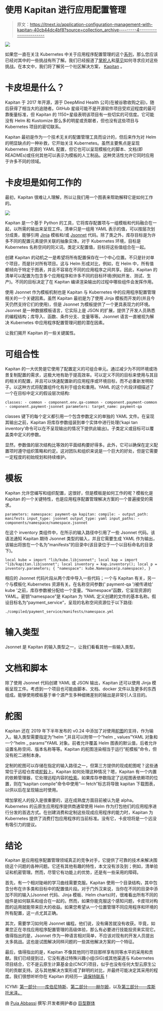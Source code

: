# 使用 Kapitan 进行应用配置管理

> 原文：<https://itnext.io/application-configuration-management-with-kapitan-40cb44dc4bf8?source=collection_archive---------4----------------------->

[![](img/986b9a0f3e28aef27e3b16af4609089a.png)](http://www.giantswarm.io)

如果您一直在关注 Kubernetes 中关于应用程序配置管理的这个[系列](https://blog.giantswarm.io/application-configuration-management-in-kubernetes/)，那么您应该已经对其中的一些挑战有所了解。我们已经报道了[掌舵人](https://www.giantswarm.io/blog/application-configuration-management-helm)和[草见](https://www.giantswarm.io/blog/application-configuration-management-with-kustomize)如何寻求应对这些挑战。在本文中，我们将了解另一个社区解决方案， [Kapitan](https://kapitan.dev/) 。

# 卡皮坦是什么？

Kapitan 于 2017 年开源，源于 DeepMind Health 公司(在被谷歌收购之前)，随后获得了相当大的追随者。GitHub 星级可能不是开源软件项目受欢迎程度的最可靠衡量标准，但 Kapitan 的 1150+星级表明该项目有一些切实的可信度。它可能没有 Helm 和 Kustomize 那么多的明星或贡献者，但也没有这些项目与 Kubernetes 项目的密切联系。

Kapitan 最初是作为一个技术无关的配置管理工具而设计的，但后来作为对 Helm 的明显缺点的一种补救，它开始关注 Kubernetes。虽然主要焦点是呈现 Kubernetes 资源的 YAML 配置，但它也可以呈现模板化的脚本、文档(即 READMEs)或任何其他可以表示为模板的人工制品。这种灵活性允许它同时应用于许多不同的领域。

# 卡皮坦是如何工作的

最初，Kapitan 很难让人理解，所以让我们用一个图表来帮助解释它是如何工作的。

![](img/0199f407781c484fa85d841a116443ce.png)

Kapitan 是一个基于 Python 的工具，它将库存配置项与一组模板和代码融合在一起，以所需的输出来呈现工件。清单只是一组用 YAML 表示的值，可以按层次划分成类，能够引用 [Jinja](https://palletsprojects.com/p/jinja/) 模板和/或 [Jsonnet](https://jsonnet.org/) 代码。除了类之外，库存目标是为许多不同的配置元素提供关联的抽象实体。对于 Kubernetes 环境，目标是 Kubernetes 名称空间的同义词。类定义配置值，目标将这些值组合在一起。

创建 Kapitan 的动机之一是希望将所有配置保存在一个中心位置。不只是针对单个项目，而是针对所有项目。这与 Helm 形成对比，例如，在 Helm 中，所有值都倾向于特定于图表，并且不容易在不同的应用程序之间共享。因此，Kapitan 的清单可以配置为包含多个应用程序和许多不同的目标环境(例如开发、测试、生产)。不同的目标决定了在 Kapitan 编译渲染输出的过程中哪些组件会发挥作用。

使用 Jsonnet 作为模板机制也是 Kapitan 与 Kubernetes 中的应用程序配置管理相关的一个关键因素。虽然 Kapitan 最初是为了使用 Jinja 模板而开发的(并且今天仍然支持它们的使用)，但是 Jsonnet 为模板提供了一个更具表现力的环境。Jsonnet 是一种数据模板语言，它实际上是 JSON 的扩展，提供了开发人员熟悉的编程结构；库导入、函数、条件分支、变量等等。Jsonnet 语言一直被视为解决 Kubernetes 中应用程序配置管理问题的潜在因素。

让我们揭开 Kapitan 的一些关键属性。

# 可组合性

Kapitan 的一大优势是它使用了配置定义的可组合单元。通过减少为不同环境或场景复制配置的需求，这极大地有助于提高效率。可以定义不同的目标来使用与其目的相关的配置，并且可以快速配置新的应用程序或环境目标，而不必重新发明轮子。以这种方式将配置组件化有利于组合和重用。YAML 的这个片段详细描述了一个在目标中定义的假设层次结构:

```
classes: - common - component.env.qa-common - component.payment-common - component.payment-jsonnet parameters: target_name: payment-qa
```

classes 键下的每个定义都引用一个包含参数定义的单独的 YAML 文件。在呈现其输出之前，Kapitan 将库存参数组装到单个实体中进行处理(‘kapi tan inventory’命令可以在不呈现输出的情况下提供此输出)。子类定义或目标可以覆盖类中定义的参数。

显然，参数值的层次结构比等效的平面结构要好得多。此外，它可以确保在定义配置项时遵守组织策略和约定。这对团队和组织来说是一个巨大的好处，但是它需要一定程度的初始规划和持续维护。

# 模板

Kapitan 允许您编写和组织配置，这很好，但是模板是如何工作的呢？模板化是 Kapitan 的一个关键特性，也是应用程序配置管理解决方案的一个普遍接受的需求。

```
parameters: namespace: payment-qa kapitan: compile: - output_path: manifests input_type: jsonnet output_type: yaml input_paths: - components/namespace/namespace.jsonnet
```

在这个 inventory 类组件中，在所示的输入路径中引用了一些 Jsonnet 代码。该语法通知 Kapitan 期待 Jsonnet 类型的输入，并且它需要生成 YAML 作为输出，该输出将放在一个名为“manifests”的目录中(该目录位于一个以目标命名的目录下)。

```
local kube = import "lib/kube.libjsonnet"; local kap = import "lib/kapitan.libjsonnet"; local inventory = kap.inventory(); local p = inventory.parameters; { "namespace": kube.Namespace(p.namespace), }
```

相应的 Jsonnet 代码片段从两个库中导入一些代码；一个与 Kapitan 有关，另一个与模板化 Kubernetes 资源有关。在名称空间参数(' payment-qa ')被传递给' kube '之前，库存参数被分配给一个变量。“Namespace”函数，它呈现资源的 YAML。密钥“namespace”是 Kapitan 为 YAML 定义创建的文件的基本名称。假设目标名为“payment_service”，呈现的名称空间资源位于以下路径:

`./compiled/payment_service/manifests/namespace.yml`

# 输入类型

Jsonnet 是 Kapitan 的输入类型之一，让我们看看其他一些输入类型。

# 文档和脚本

除了使用 Jsonnet 代码创建 YAML 或 JSON 输出，Kapitan 还可以使用 Jinja 模板呈现工件。考虑到一个项目也可能由脚本、文档、docker 文件以及更多的东西组成。能够使用模板基于单个源产生多种细微差别的输出是非常引人注目的。

# 舵图

Kapitan 还在 2019 年下半年发布的 v0.24 中添加了对使用[舵图](https://helm.sh/)的支持，作为输入。输入类型需要指定为“helm ”,并且可以附带一个“helm _ values”YAML 对象和一个“helm _ params”YAML 对象。前者允许覆盖 Helm 图表的默认值，后者允许设置名称空间、版本名称等等。Kapitan 的舵图渲染相当于运行“舵模板”命令，但没有舵二进制本身。

定制的舵图可以存储在指定的输入路径之一，但第三方提供的现成舵图呢？这些通常位于远程仓库或[舵毂](https://hub.helm.sh/)上。Kapitan 如何处理这种情况？嗯，Kapitan 有一个内置的依赖管理器，它处理远程内容的[检索](https://kapitan.dev/external_dependencies/)。如果库存参数指定了远程图表依赖项的位置，则在“kapitan compile”命令中使用“— fetch”标志将导致 kapitan 下载图表，以供以后在呈现输出时使用。

增加掌舵人的投入是很重要的，这在成熟度方面目前被认为是 alpha。Kubernetes 的云原生应用程序提供商通常使用 Helm 作为打包他们的应用程序进行分发的首选方式。在创建消费和定制这些现成应用程序的能力时，Kapitan 为 Kubernetes 提供了消费打包应用程序的当前标准。没有它，卡皮坦将是一个远没有吸引力的提议。

# 结论

Kapitan 是应用程序配置管理领域真正的竞争对手，它提供了可靠的技术来解决围绕这个问题的各种问题。它还有其他有趣的特性，本文没有涉及到；例如，清单验证和机密管理。然而，尽管它有功能上的优势，还是有一些采用的障碍。

首先，有一个相对陡峭的学习曲线需要克服。Kapitan 使用一个目录结构，其中包含分布在许多类和目标中的配置值片段。对于门外汉来说，当你在不同的目录中添加不同的输入(Jsonnet 代码、Jinja 模板、Helm charts)时，很难看出所有不同的组件是如何联系和组合在一起的。然而，如果你能克服这个感知问题，卡皮坦对构图的运用就能带来巨大的收益。如果您希望从一个位置管理不同应用程序和环境的所有配置，这一点尤其正确。

其次，需要学习如何用 Jsonnet 编程。他们说，没有痛苦就没有收获。毕竟，如果您正在寻找应用程序配置管理的高级体验，那么有必要进行技能投资来实现它。值得指出的是，Jsonnet 作为一种语言相对简单，不应该对现有的开发人员提出太多挑战。这也是试图解决同样问题的一些其他解决方案的一个特征。

最后，值得指出的是，Kapitan 不像其他同行项目那样享有同等水平的采用和贡献。我们已经提到过，它没有通过特殊兴趣小组(SIG)或其他渠道与 Kubernetes 项目结合，它不是云原生计算基金会(CNCF)项目，似乎也没有任何大型云原生公司的贡献支持。这与其他解决方案形成了鲜明的对比，并最终可能决定其采用的程度。我们很想听听你在 Kapitan 的经历— [请保持联系](https://twitter.com/giantswarm)！

ICYMI: [第一部分——库伯尼特斯](https://www.giantswarm.io/blog/application-configuration-management-in-kubernetes/)、[第二部分——赫尔姆](https://www.giantswarm.io/blog/application-configuration-management-helm)，以及[第三部分——库斯托米泽。](https://www.giantswarm.io/blog/application-configuration-management-with-kustomize)

由 [Puja Abbassi](https://twitter.com/puja108) 撰写:开发者拥护者@ [巨型群体](https://twitter.com/giantswarm)